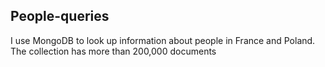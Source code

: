 ## People-queries

<p>I use MongoDB to look up information about people in France and Poland. The collection has more than 200,000 documents</p>

